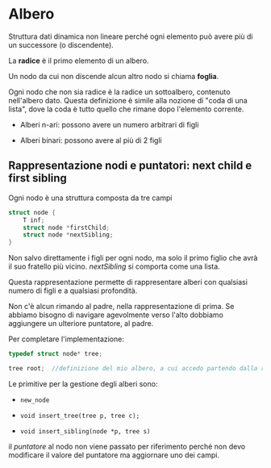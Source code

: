 # Albero

Struttura dati dinamica non lineare perché ogni elemento può avere più di un
successore (o discendente).

La **radice** è il primo elemento di un albero.

Un nodo da cui non discende alcun altro nodo si chiama **foglia**.

Ogni nodo che non sia radice è la radice un sottoalbero, contenuto nell'albero dato.
Questa definizione è simile alla nozione di "coda di una lista", dove la coda è tutto
quello che rimane dopo l'elemento corrente.

- Alberi n-ari: possono avere un numero arbitrari di figli

- Alberi binari: possono avere al più di 2 figli

## Rappresentazione nodi e puntatori: next child e first sibling

Ogni nodo è una struttura composta da tre campi

```c++
struct node {
    T inf;
    struct node *firstChild;
    struct node *nextSibling;
}
```

Non salvo direttamente i figli per ogni nodo, ma solo il primo figlio che avrà
il suo fratello più vicino. _nextSibling_ si comporta come una lista.

Questa rappresentazione permette di rappresentare alberi con qualsiasi numero di figli
e a qualsiasi profondità.

Non c'è alcun rimando al padre, nella rappresentazione di prima. Se abbiamo bisogno di navigare
agevolmente verso l'alto dobbiamo aggiungere un ulteriore puntatore, al padre.

Per completare l'implementazione:

```c++
typedef struct node* tree;

tree root;  //definizione del mio albero, a cui accedo partendo dalla radice
```

Le primitive per la gestione degli alberi sono:

- `new_node`

- `void insert_tree(tree p, tree c);`

- `void insert_sibling(node *p, tree s)`

il _puntatore_ al nodo non viene passato per riferimento perché non devo modificare il valore del
puntatore ma aggiornare uno dei campi.
